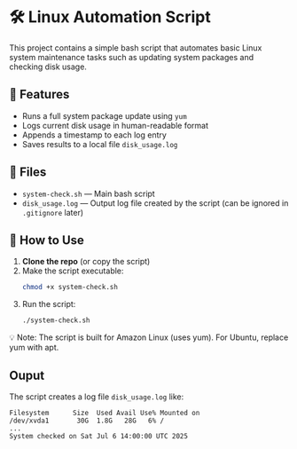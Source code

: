 # 🛠️ Linux Automation Script

This project contains a simple bash script that automates basic Linux system maintenance tasks such as updating system packages and checking disk usage.

## 📌 Features

- Runs a full system package update using `yum`
- Logs current disk usage in human-readable format
- Appends a timestamp to each log entry
- Saves results to a local file `disk_usage.log`

## 📂 Files

- `system-check.sh` — Main bash script
- `disk_usage.log` — Output log file created by the script (can be ignored in `.gitignore` later)

## 🚀 How to Use

1. **Clone the repo** (or copy the script)
2. Make the script executable:
   ```bash
   chmod +x system-check.sh
3. Run the script:
   ```bash
   ./system-check.sh
💡 Note: The script is built for Amazon Linux (uses yum). For Ubuntu, replace yum with apt.

## Ouput
The script creates a log file `disk_usage.log` like:

```nginx
Filesystem      Size  Used Avail Use% Mounted on
/dev/xvda1       30G  1.8G   28G   6% /
...
System checked on Sat Jul 6 14:00:00 UTC 2025
